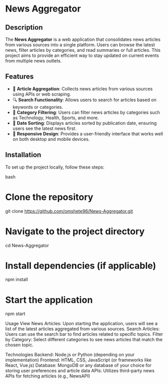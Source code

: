 # News Aggregator

## Description
The **News Aggregator** is a web application that consolidates news articles from various sources into a single platform. Users can browse the latest news, filter articles by categories, and read summaries or full articles. This project aims to provide an efficient way to stay updated on current events from multiple news outlets.

## Features
- 📰 **Article Aggregation**: Collects news articles from various sources using APIs or web scraping.
- 🔍 **Search Functionality**: Allows users to search for articles based on keywords or categories.
- 📂 **Category Filtering**: Users can filter news articles by categories such as Technology, Health, Sports, and more.
- 📅 **Date Sorting**: Displays articles sorted by publication date, ensuring users see the latest news first.
- 📱 **Responsive Design**: Provides a user-friendly interface that works well on both desktop and mobile devices.

## Installation

To set up the project locally, follow these steps:

bash
# Clone the repository
git clone https://github.com/omshete96/News-Aggregator.git

# Navigate to the project directory
cd News-Aggregator

# Install dependencies (if applicable)
npm install

# Start the application
npm start

Usage
View News Articles: Upon starting the application, users will see a list of the latest articles aggregated from various sources.
Search Articles: Users can use the search bar to find articles related to specific topics.
Filter by Category: Select different categories to see news articles that match the chosen topic.

Technologies
Backend: Node.js or Python (depending on your implementation)
Frontend: HTML, CSS, JavaScript (or frameworks like React, Vue.js)
Database: MongoDB or any database of your choice for storing user preferences and article data
APIs: Utilizes third-party news APIs for fetching articles (e.g., NewsAPI)
